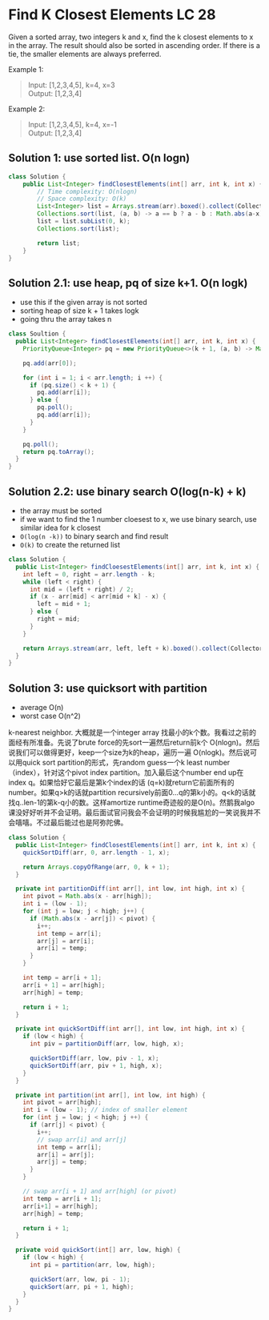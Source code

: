 # Find K Closest Elements LC 28

Given a sorted array, two integers k and x, find the k closest elements to x in the array. The result should also be sorted in ascending order. If there is a tie, the smaller elements are always preferred.

Example 1:
>Input: [1,2,3,4,5], k=4, x=3 \
>Output: [1,2,3,4]


Example 2:
>Input: [1,2,3,4,5], k=4, x=-1\
>Output: [1,2,3,4]


## Solution 1: use sorted list. O(n logn)
```java
class Solution {
    public List<Integer> findClosestElements(int[] arr, int k, int x) {
        // Time complexity: O(nlogn)
        // Space complexity: O(k)
        List<Integer> list = Arrays.stream(arr).boxed().collect(Collectors.toList());
        Collections.sort(list, (a, b) -> a == b ? a - b : Math.abs(a-x) - Math.abs(b-x));
        list = list.subList(0, k);
        Collections.sort(list);

        return list;
    }
}
```

## Solution 2.1: use heap, pq of size k+1. O(n logk)
- use this if the given array is not sorted
- sorting heap of size k + 1 takes logk
- going thru the array takes n
```java
class Soultion {
  public List<Integer> findClosestElements(int[] arr, int k, int x) {
    PriorityQueue<Integer> pq = new PriorityQueue<>(k + 1, (a, b) -> Math.abs(a - x) - Math.abs(b - x));

    pq.add(arr[0]);

    for (int i = 1; i < arr.length; i ++) {
      if (pq.size() < k + 1) {
        pq.add(arr[i]);
      } else {
        pq.poll();
        pq.add(arr[i]);
      }
    }

    pq.poll();
    return pq.toArray();
  }
}
```

## Solution 2.2: use binary search O(log(n-k) + k)
- the array must be sorted
- if we want to find the 1 number cloesest to x, we use binary search, use similar idea for k closest
- `O(log(n -k))` to binary search and find result
- `O(k)` to create the returned list

```java
class Solution {
  public List<Integer> findCloesestElements(int[] arr, int k, int x) {
    int left = 0, right = arr.length - k;
    while (left < right) {
      int mid = (left + right) / 2;
      if (x - arr[mid] < arr[mid + k] - x) {
        left = mid + 1;
      } else {
        right = mid;
      }
    }

    return Arrays.stream(arr, left, left + k).boxed().collect(Collectors.toList());
  }
}
```

## Solution 3: use quicksort with partition
- average O(n)
- worst case O(n^2)

k-nearest neighbor. 大概就是一个integer array 找最小的k个数。我看过之前的面经有所准备。先说了brute force的先sort一遍然后return前k个 O(nlogn)。然后说我们可以做得更好，keep一个size为k的heap，遍历一遍 O(nlogk)。然后说可以用quick sort partition的形式，先random guess一个k least number（index），针对这个pivot index partition。加入最后这个number end up在index q。如果恰好它最后是第k个index的话 (q=k)就return它前面所有的number。如果q>k的话就partition recursively前面0...q的第k小的。q<k的话就找q..len-1的第k-q小的数。这样amortize runtime奇迹般的是O(n)。然鹅我algo课没好好听并不会证明。最后面试官问我会不会证明的时候我尴尬的一笑说我并不会嘻嘻。不过最后能过也是阿弥陀佛。
```java
class Solution {
  public List<Integer> findClosestElements(int[] arr, int k, int x) {
    quickSortDiff(arr, 0, arr.length - 1, x);

    return Arrays.copyOfRange(arr, 0, k + 1);
  }

  private int partitionDiff(int arr[], int low, int high, int x) {
    int pivot = Math.abs(x - arr[high]);
    int i = (low - 1);
    for (int j = low; j < high; j++) {
      if (Math.abs(x - arr[j]) < pivot) {
        i++;
        int temp = arr[i];
        arr[j] = arr[i];
        arr[i] = temp;
      }
    }

    int temp = arr[i + 1];
    arr[i + 1] = arr[high];
    arr[high] = temp;

    return i + 1;
  }

  private int quickSortDiff(int arr[], int low, int high, int x) {
    if (low < high) {
      int piv = partitionDiff(arr, low, high, x);

      quickSortDiff(arr, low, piv - 1, x);
      quickSortDiff(arr, piv + 1, high, x);
    }
  }

  private int partition(int arr[], int low, int high) {
    int pivot = arr[high];
    int i = (low - 1); // index of smaller element
    for (int j = low; j < high; j ++) {
      if (arr[j] < pivot) {
        i++;
        // swap arr[i] and arr[j]
        int temp = arr[i];
        arr[i] = arr[j];
        arr[j] = temp;
      }
    }

    // swap arr[i + 1] and arr[high] (or pivot)
    int temp = arr[i + 1];
    arr[i+1] = arr[high];
    arr[high] = temp;

    return i + 1;
  }

  private void quickSort(int[] arr, low, high) {
    if (low < high) {
      int pi = partition(arr, low, high);

      quickSort(arr, low, pi - 1);
      quickSort(arr, pi + 1, high);
    }
  }
}
```
